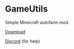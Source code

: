 # GameUtils
Simple Minecraft autofarm mod.

[Download](https://www.curseforge.com/minecraft/mc-mods/gameutils)

[Discord](https://discord.gg/kmzepGP9uz) (for help)
